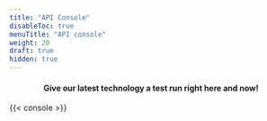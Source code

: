```yaml
---
title: "API Console"
disableToc: true
menuTitle: "API console"
weight: 20
draft: true
hidden: true
---
```


#### <center>Give our latest technology a test run right here and now!      


{{< console >}}
